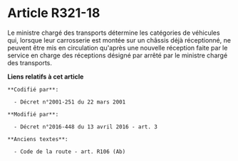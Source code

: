 # Article R321-18

Le ministre chargé des transports détermine les catégories de véhicules qui, lorsque leur carrosserie est montée sur un
châssis déjà réceptionné, ne peuvent être mis en circulation qu'après une nouvelle réception faite par               le
service en charge des réceptions désigné par arrêté par le ministre chargé des transports.

**Liens relatifs à cet article**

	**Codifié par**:

	  - Décret n°2001-251 du 22 mars 2001

	**Modifié par**:

	  - Décret n°2016-448 du 13 avril 2016 - art. 3

	**Anciens textes**:

	  - Code de la route - art. R106 (Ab)
